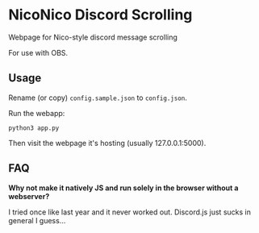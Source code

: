 # NicoNico Discord Scrolling
Webpage for Nico-style discord message scrolling

For use with OBS.

## Usage

Rename (or copy) `config.sample.json` to `config.json`.

Run the webapp:
```
python3 app.py
```

Then visit the webpage it's hosting (usually 127.0.0.1:5000).

## FAQ

**Why not make it natively JS and run solely in the browser without a webserver?**

I tried once like last year and it never worked out. Discord.js just sucks in general I guess...